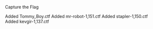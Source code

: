 Capture the Flag

Added Tommy_Boy.ctf
Added mr-robot-1,151.ctf
Added stapler-1,150.ctf
Added kevgir-1,137.ctf
